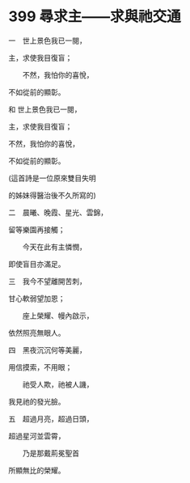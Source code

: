 # 399 尋求主——求與祂交通

一　世上景色我已一閱，

主，求使我目復盲；

　　不然，我怕你的喜悅，

不如從前的顯彰。

和 世上景色我已一閱，

主，求使我目復盲；

不然，我怕你的喜悅，

不如從前的顯彰。

(這首詩是一位原來雙目失明

的姊妹得醫治後不久所寫的)

二　晨曦、晚霞、星光、雲錦，

留等樂園再接觸；

　　今天在此有主憐憫，

即使盲目亦滿足。

三　我今不望離開苦刺，

甘心軟弱望加恩；

　　座上榮耀、幔內啟示，

依然照亮無眼人。

四　黑夜沉沉何等美麗，

用信摸索，不用眼；

　　祂受人欺，祂被人譏，

我見祂的發光臉。

五　超過月亮，超過日頭，

超過星河並雲霄，

　　乃是那戴荊冕聖首

所顯無比的榮耀。


